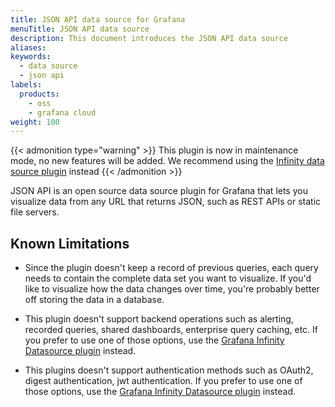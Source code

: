 ```yaml
---
title: JSON API data source for Grafana
menuTitle: JSON API data source
description: This document introduces the JSON API data source
aliases:
keywords:
  - data source
  - json api
labels:
  products:
    - oss
    - grafana cloud
weight: 100
---
```


{{< admonition type="warning" >}}
This plugin is now in maintenance mode, no new features will be added. We recommend using the [Infinity data source plugin](https://grafana.com/grafana/plugins/yesoreyeram-infinity-datasource/) instead
{{< /admonition >}}

JSON API is an open source data source plugin for Grafana that lets you visualize data from any URL that returns JSON, such as REST APIs or static file servers.

## Known Limitations

* Since the plugin doesn't keep a record of previous queries, each query needs to contain the complete data set you want to visualize. If you'd like to visualize how the data changes over time, you're probably better off storing the data in a database.

* This plugin doesn't support backend operations such as alerting, recorded queries, shared dashboards, enterprise query caching, etc. If you prefer to use one of those options, use the [Grafana Infinity Datasource plugin](https://grafana.com/grafana/plugins/yesoreyeram-infinity-datasource/) instead.

* This plugins doesn't support authentication methods such as OAuth2, digest authentication, jwt authentication. If you prefer to use one of those options, use the [Grafana Infinity Datasource plugin](https://grafana.com/grafana/plugins/yesoreyeram-infinity-datasource/) instead.
